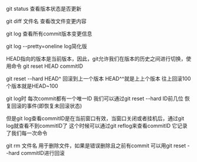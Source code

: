git status 查看版本状态是否更新

git diff 文件名    查看改文件变更内容

git log 查看所有commit版本变更信息

git log --pretty=oneline log简化版

HEAD指向的版本是当前版本，因此，git允许我们在版本的历史之间进行切换，使用命令 git reset HEAD commitID

git reset --hard HEAD^ 回滚到上一个版本  HEAD^^就是上上个版本 往上回滚100个版本就是HEAD~100

git log时 每次commit都有一个唯一ID 我们可以通过git reset --hard ID前几位  恢复回滚的事件(即恢复未回滚状态)

但是git log查看commitID是在当前窗口有效，当窗口关闭或者挂机后，通过git log就查看不到commitID了 这个时候可以通过git reflog来查看commitID 它记录了我们每一次命令

git rm 文件名  用于删除文件，如果是错误删除且之前有commit 可以用git reset --hard commitID进行回滚

